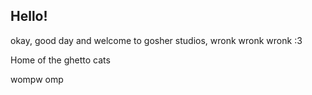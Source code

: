 ## Hello!
okay, good day and welcome to gosher studios, wronk wronk wronk :3

Home of the ghetto cats

wompw omp
